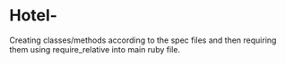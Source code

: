 # Hotel-

Creating classes/methods according to the spec files and then requiring them using require_relative into main ruby file.
